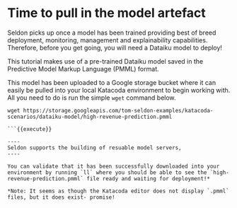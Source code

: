 
# Time to pull in the model artefact

Seldon picks up once a model has been trained providing best of breed deployment, monitoring, management and explainability capabilities. Therefore, before you get going, you will need a Dataiku model to deploy!

This tutorial makes use of a pre-trained Dataiku model saved in the Predictive Model Markup Language (PMML) format.

This model has been uploaded to a Google storage bucket where it can easily be pulled into your local Katacoda environment to begin working with. All you need to do is run the simple `wget` command below.

```(bash)
wget https://storage.googleapis.com/tom-seldon-examples/katacoda-scenarios/dataiku-model/high-revenue-prediction.pmml

```{{execute}}

----
Seldon supports the building of resuable model servers, 
----

You can validate that it has been successfully downloaded into your environment by running `ll` where you should be able to see the `high-revenue-prediction.pmml` file ready and waiting for deployment!* 

*Note: It seems as though the Katacoda editor does not display `.pmml` files, but it does exist- promise!
